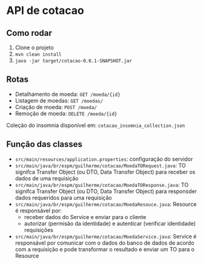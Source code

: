 # API de cotacao

## Como rodar

1. Clone o projeto
2. `mvn clean install`
3. `java -jar target/cotacao-0.0.1-SNAPSHOT.jar`

## Rotas

- Detalhamento de moeda: `GET /moeda/{id}`
- Listagem de moedas: `GET /moedas/`
- Criação de moeda: `POST /moeda/`
- Remoção de moeda: `DELETE /moeda/{id}`

Coleção do insomnia disponível em: `cotacao_insomnia_collection.json`

## Função das classes

- `src/main/resources/application.properties`: configuração do servidor
- `src/main/java/br/espm/guilherme/cotacao/MoedaTORequest.java`: TO signifca Transfer Object (ou DTO, Data  Transfer Object) para receber os dados de uma requisição
- `src/main/java/br/espm/guilherme/cotacao/MoedaTOResponse.java`: TO signifca Transfer Object (ou DTO, Data  Transfer Object) para responsder dados requeridos para uma requisição
- `src/main/java/br/espm/guilherme/cotacao/MoedaResouce.java`: Resource é responsável por:
  - receber dados do Service e enviar para o cliente
  - autorizar (permisão da identidade) e autenticar (verificar identidade) requisições
- `src/main/java/br/espm/guilherme/cotacao/MoedaService.java`: Service é responsável por comunicar com o dados do banco de dados de acordo com a requisição e pode transformar o resultado e enviar um TO para o Resource

